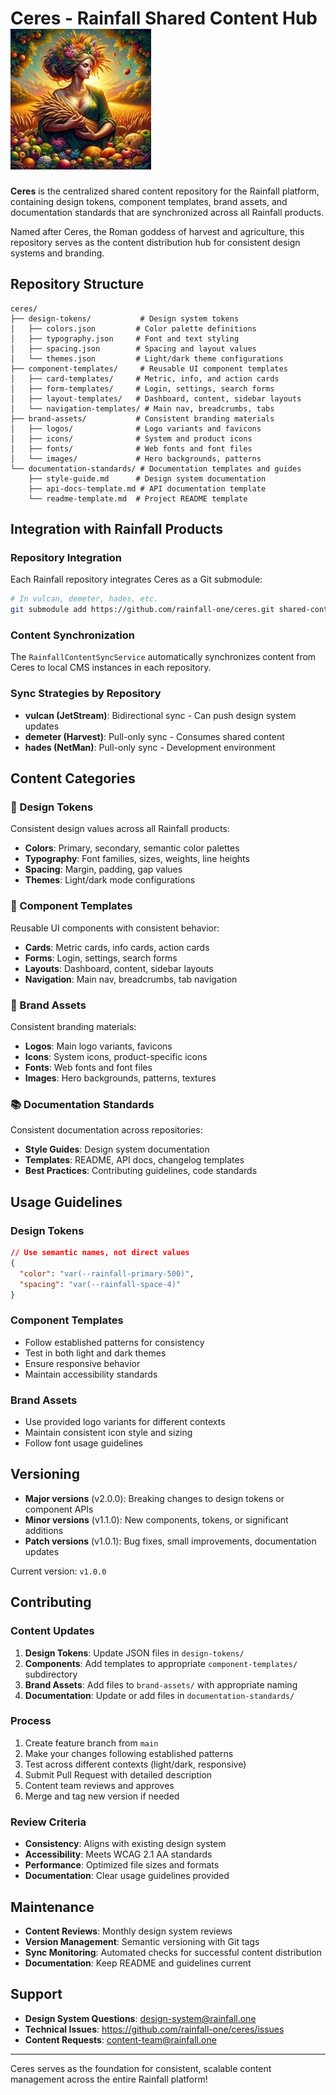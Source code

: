 # Ceres - Rainfall Shared Content Hub ![Ceres](https://github.com/rainfall-one/ceres/blob/main/ceres.jpeg "Ceres")

**Ceres** is the centralized shared content repository for the Rainfall platform, containing design tokens, component templates, brand assets, and documentation standards that are synchronized across all Rainfall products.

Named after Ceres, the Roman goddess of harvest and agriculture, this repository serves as the content distribution hub for consistent design systems and branding.

## Repository Structure

```
ceres/
├── design-tokens/           # Design system tokens
│   ├── colors.json         # Color palette definitions
│   ├── typography.json     # Font and text styling
│   ├── spacing.json        # Spacing and layout values
│   └── themes.json         # Light/dark theme configurations
├── component-templates/     # Reusable UI component templates
│   ├── card-templates/     # Metric, info, and action cards
│   ├── form-templates/     # Login, settings, search forms
│   ├── layout-templates/   # Dashboard, content, sidebar layouts
│   └── navigation-templates/ # Main nav, breadcrumbs, tabs
├── brand-assets/           # Consistent branding materials
│   ├── logos/              # Logo variants and favicons
│   ├── icons/              # System and product icons
│   ├── fonts/              # Web fonts and font files
│   └── images/             # Hero backgrounds, patterns
└── documentation-standards/ # Documentation templates and guides
    ├── style-guide.md      # Design system documentation
    ├── api-docs-template.md # API documentation template
    └── readme-template.md  # Project README template
```

## Integration with Rainfall Products

### Repository Integration
Each Rainfall repository integrates Ceres as a Git submodule:

```bash
# In vulcan, demeter, hades, etc.
git submodule add https://github.com/rainfall-one/ceres.git shared-content
```

### Content Synchronization
The `RainfallContentSyncService` automatically synchronizes content from Ceres to local CMS instances in each repository.

### Sync Strategies by Repository

- **vulcan (JetStream)**: Bidirectional sync - Can push design system updates
- **demeter (Harvest)**: Pull-only sync - Consumes shared content  
- **hades (NetMan)**: Pull-only sync - Development environment

## Content Categories

### 🎨 Design Tokens
Consistent design values across all Rainfall products:
- **Colors**: Primary, secondary, semantic color palettes
- **Typography**: Font families, sizes, weights, line heights
- **Spacing**: Margin, padding, gap values  
- **Themes**: Light/dark mode configurations

### 🧩 Component Templates
Reusable UI components with consistent behavior:
- **Cards**: Metric cards, info cards, action cards
- **Forms**: Login, settings, search forms
- **Layouts**: Dashboard, content, sidebar layouts
- **Navigation**: Main nav, breadcrumbs, tab navigation

### 🎯 Brand Assets
Consistent branding materials:
- **Logos**: Main logo variants, favicons
- **Icons**: System icons, product-specific icons
- **Fonts**: Web fonts and font files
- **Images**: Hero backgrounds, patterns, textures

### 📚 Documentation Standards
Consistent documentation across repositories:
- **Style Guides**: Design system documentation
- **Templates**: README, API docs, changelog templates
- **Best Practices**: Contributing guidelines, code standards

## Usage Guidelines

### Design Tokens
```json
// Use semantic names, not direct values
{
  "color": "var(--rainfall-primary-500)",
  "spacing": "var(--rainfall-space-4)"
}
```

### Component Templates
- Follow established patterns for consistency
- Test in both light and dark themes
- Ensure responsive behavior
- Maintain accessibility standards

### Brand Assets
- Use provided logo variants for different contexts
- Maintain consistent icon style and sizing
- Follow font usage guidelines

## Versioning

- **Major versions** (v2.0.0): Breaking changes to design tokens or component APIs
- **Minor versions** (v1.1.0): New components, tokens, or significant additions  
- **Patch versions** (v1.0.1): Bug fixes, small improvements, documentation updates

Current version: `v1.0.0`

## Contributing

### Content Updates

1. **Design Tokens**: Update JSON files in `design-tokens/`
2. **Components**: Add templates to appropriate `component-templates/` subdirectory
3. **Brand Assets**: Add files to `brand-assets/` with appropriate naming
4. **Documentation**: Update or add files in `documentation-standards/`

### Process

1. Create feature branch from `main`
2. Make your changes following established patterns
3. Test across different contexts (light/dark, responsive)
4. Submit Pull Request with detailed description
5. Content team reviews and approves
6. Merge and tag new version if needed

### Review Criteria

- **Consistency**: Aligns with existing design system
- **Accessibility**: Meets WCAG 2.1 AA standards
- **Performance**: Optimized file sizes and formats
- **Documentation**: Clear usage guidelines provided

## Maintenance

- **Content Reviews**: Monthly design system reviews
- **Version Management**: Semantic versioning with Git tags
- **Sync Monitoring**: Automated checks for successful content distribution
- **Documentation**: Keep README and guidelines current

## Support

- **Design System Questions**: design-system@rainfall.one
- **Technical Issues**: https://github.com/rainfall-one/ceres/issues
- **Content Requests**: content-team@rainfall.one

---

Ceres serves as the foundation for consistent, scalable content management across the entire Rainfall platform!
